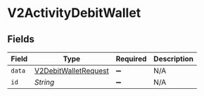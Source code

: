 # V2ActivityDebitWallet


## Fields

| Field                                                               | Type                                                                | Required                                                            | Description                                                         |
| ------------------------------------------------------------------- | ------------------------------------------------------------------- | ------------------------------------------------------------------- | ------------------------------------------------------------------- |
| `data`                                                              | [V2DebitWalletRequest](../../models/shared/V2DebitWalletRequest.md) | :heavy_minus_sign:                                                  | N/A                                                                 |
| `id`                                                                | *String*                                                            | :heavy_minus_sign:                                                  | N/A                                                                 |